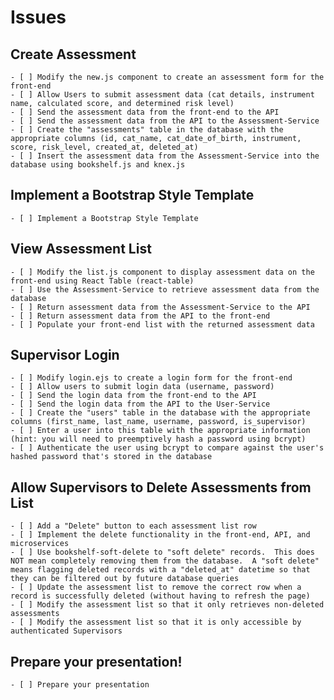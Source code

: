 # Issues

## Create Assessment
    - [ ] Modify the new.js component to create an assessment form for the front-end
    - [ ] Allow Users to submit assessment data (cat details, instrument name, calculated score, and determined risk level)
    - [ ] Send the assessment data from the front-end to the API
    - [ ] Send the assessment data from the API to the Assessment-Service
    - [ ] Create the "assessments" table in the database with the appropriate columns (id, cat_name, cat_date_of_birth, instrument, score, risk_level, created_at, deleted_at)
    - [ ] Insert the assessment data from the Assessment-Service into the database using bookshelf.js and knex.js

## Implement a Bootstrap Style Template
    - [ ] Implement a Bootstrap Style Template

## View Assessment List
    - [ ] Modify the list.js component to display assessment data on the front-end using React Table (react-table)
    - [ ] Use the Assessment-Service to retrieve assessment data from the database
    - [ ] Return assessment data from the Assessment-Service to the API
    - [ ] Return assessment data from the API to the front-end
    - [ ] Populate your front-end list with the returned assessment data

## Supervisor Login
    - [ ] Modify login.ejs to create a login form for the front-end
    - [ ] Allow users to submit login data (username, password)
    - [ ] Send the login data from the front-end to the API
    - [ ] Send the login data from the API to the User-Service
    - [ ] Create the "users" table in the database with the appropriate columns (first_name, last_name, username, password, is_supervisor)
    - [ ] Enter a user into this table with the appropriate information (hint: you will need to preemptively hash a password using bcrypt)
    - [ ] Authenticate the user using bcrypt to compare against the user's hashed password that's stored in the database

## Allow Supervisors to Delete Assessments from List
    - [ ] Add a "Delete" button to each assessment list row
    - [ ] Implement the delete functionality in the front-end, API, and microservices
    - [ ] Use bookshelf-soft-delete to "soft delete" records.  This does NOT mean completely removing them from the database.  A "soft delete" means flagging deleted records with a "deleted_at" datetime so that they can be filtered out by future database queries
    - [ ] Update the assessment list to remove the correct row when a record is successfully deleted (without having to refresh the page)
    - [ ] Modify the assessment list so that it only retrieves non-deleted assessments
    - [ ] Modify the assessment list so that it is only accessible by authenticated Supervisors

## Prepare your presentation!
    - [ ] Prepare your presentation